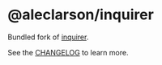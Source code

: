 # @aleclarson/inquirer

Bundled fork of [inquirer](https://github.com/SBoudrias/Inquirer.js).

See the [CHANGELOG](/CHANGELOG.md) to learn more.
